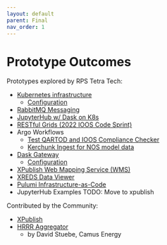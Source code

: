 ```yaml
---
layout: default
parent: Final
nav_order: 1
---
```


# Prototype Outcomes

Prototypes explored by RPS Tetra Tech:

- [Kubernetes infrastructure](../architecture/kubernetes.md)
    - [Configuration](../../k8s/README.md)
- [RabbitMQ Messaging](https://github.com/asascience-open/nextgen-dmac/tree/main/messaging)
- [JupyterHub w/ Dask on K8s](https://github.com/asascience-open/nextgen-dmac/tree/main/jupyterhub)
- [RESTful Grids (2022 IOOS Code Sprint)](https://github.com/asascience-open/restful-grids)
- Argo Workflows
    - [Test QARTOD and IOOS Compliance Checker](https://github.com/asascience-open/nextgen-dmac/tree/main/qc_and_cchecker#readme)
    - [Kerchunk Ingest for NOS model data](https://github.com/asascience-open/nextgen-dmac/tree/main/kerchunk#readme)
- [Dask Gateway](https://github.com/asascience-open/dask-gateway)
    - [Configuration](https://github.com/asascience-open/nextgen-dmac/tree/main/dask)
- [XPublish Web Mapping Service (WMS)](https://github.com/xpublish-community/xpublish-wms)
- [XREDS Data Viewer](https://nextgen-dev.ioos.us/xreds/)
- [Pulumi Infrastructure-as-Code](https://github.com/asascience-open/nextgen-dmac/tree/main/cloud_aggregator#readme)
- JupyterHub Examples TODO: Move to xpublish

Contributed by the Community:

- [XPublish](https://xpublish.readthedocs.io/en/latest/)
- [HRRR Aggregator](https://github.com/asascience-open/nextgen-dmac/tree/main/hrrr_aggregator)
    - by David Stuebe, Camus Energy